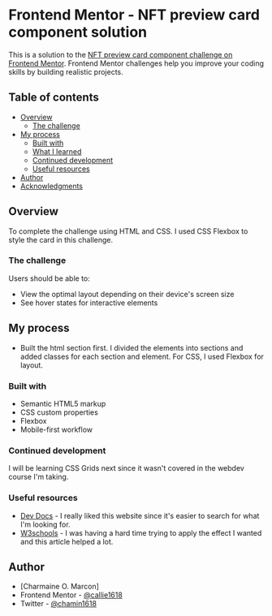 # Frontend Mentor - NFT preview card component solution

This is a solution to the [NFT preview card component challenge on Frontend Mentor](https://www.frontendmentor.io/challenges/nft-preview-card-component-SbdUL_w0U). Frontend Mentor challenges help you improve your coding skills by building realistic projects. 

## Table of contents

- [Overview](#overview)
  - [The challenge](#the-challenge)
- [My process](#my-process)
  - [Built with](#built-with)
  - [What I learned](#what-i-learned)
  - [Continued development](#continued-development)
  - [Useful resources](#useful-resources)
- [Author](#author)
- [Acknowledgments](#acknowledgments)


## Overview

To complete the challenge using HTML and CSS. I used CSS Flexbox to style the card in this challenge.

### The challenge

Users should be able to:

- View the optimal layout depending on their device's screen size
- See hover states for interactive elements

## My process

- Built the html section first. I divided the elements into sections and added classes for each section and element. For CSS, I used Flexbox for layout.

### Built with

- Semantic HTML5 markup
- CSS custom properties
- Flexbox
- Mobile-first workflow


### Continued development

I will be learning CSS Grids next since it wasn't covered in the webdev course I'm taking. 


### Useful resources

- [Dev Docs](https://devdocs.io/) - I really liked this website since it's easier to search for what I'm looking for.
- [W3schools](https://www.w3schools.com/howto/howto_css_image_overlay.asp) - I was having a hard time trying to apply the effect I wanted and this article helped a lot.

## Author

- [Charmaine O. Marcon]
- Frontend Mentor - [@callie1618](https://www.frontendmentor.io/profile/callie1618)
- Twitter - [@chamin1618](https://twitter.com/Chamin1618)


